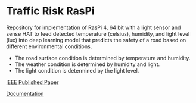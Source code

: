 # Traffic Risk RasPi
Repository for implementation of RasPi 4, 64 bit with a light sensor and sense HAT to feed detected temperature (celsius), humidity, and light level (lux) into deep learning model that predicts the safety of a road based on different environmental conditions.
- The road surface condition is determined by temperature and humidity.
- The weather condition is determined by humidity and light.
- The light condition is determined by the light level.

<a href="https://ieeexplore.ieee.org/abstract/document/10528772/?casa_token=aLlI5imtCH8AAAAA:_thpHsLX-TnyXqvmGz4vzjsE6bHn67dfGDGUeso-Fxw6wB7JdCUmQ6LCJ6zLokakQ_LX1_Kknw">IEEE Published Paper</a>

<a href="https://docs.google.com/document/d/1hojn8fiqz7EmiSIzCiiO8L0OZve56C2E/edit?usp=sharing&ouid=118105925173542283355&rtpof=true&sd=true">Documentation</a>
